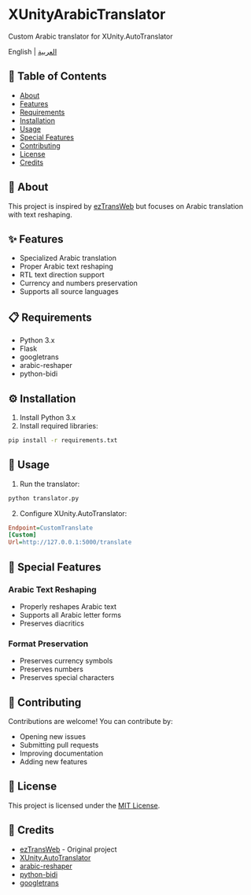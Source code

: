 # XUnityArabicTranslator
Custom Arabic translator for XUnity.AutoTranslator

English  | [العربية](README.md)

## 📑 Table of Contents
- [About](#section-about)
- [Features](#section-features)
- [Requirements](#section-requirements)
- [Installation](#section-installation)
- [Usage](#section-usage)
- [Special Features](#section-special-features)
- [Contributing](#section-contributing)
- [License](#section-license)
- [Credits](#section-credits)

<a name="section-about"></a>
## 📝 About
This project is inspired by [ezTransWeb](https://github.com/HelloKS/ezTransWeb) but focuses on Arabic translation with text reshaping.

<a name="section-features"></a>
## ✨ Features
- Specialized Arabic translation
- Proper Arabic text reshaping
- RTL text direction support
- Currency and numbers preservation
- Supports all source languages

<a name="section-requirements"></a>
## 📋 Requirements
- Python 3.x
- Flask
- googletrans
- arabic-reshaper
- python-bidi

<a name="section-installation"></a>
## ⚙️ Installation
1. Install Python 3.x
2. Install required libraries:
```bash
pip install -r requirements.txt
```

<a name="section-usage"></a>
## 🚀 Usage
1. Run the translator:
```bash
python translator.py
```

2. Configure XUnity.AutoTranslator:
```ini
Endpoint=CustomTranslate
[Custom]
Url=http://127.0.0.1:5000/translate
```

<a name="section-special-features"></a>
## 💎 Special Features
### Arabic Text Reshaping
- Properly reshapes Arabic text
- Supports all Arabic letter forms
- Preserves diacritics

### Format Preservation
- Preserves currency symbols
- Preserves numbers
- Preserves special characters

<a name="section-contributing"></a>
## 🤝 Contributing
Contributions are welcome! You can contribute by:
- Opening new issues
- Submitting pull requests
- Improving documentation
- Adding new features

<a name="section-license"></a>
## 📄 License
This project is licensed under the [MIT License](LICENSE).

<a name="section-credits"></a>
## 🙏 Credits
- [ezTransWeb](https://github.com/HelloKS/ezTransWeb) - Original project
- [XUnity.AutoTranslator](https://github.com/bbepis/XUnity.AutoTranslator)
- [arabic-reshaper](https://github.com/mpcabd/python-arabic-reshaper)
- [python-bidi](https://github.com/MeirKriheli/python-bidi)
- [googletrans](https://github.com/ssut/py-googletrans) 
